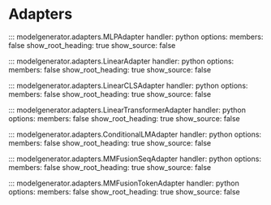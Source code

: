 # Adapters

::: modelgenerator.adapters.MLPAdapter
    handler: python
    options:
      members: false
      show_root_heading: true
      show_source: false

::: modelgenerator.adapters.LinearAdapter
    handler: python
    options:
      members: false
      show_root_heading: true
      show_source: false

::: modelgenerator.adapters.LinearCLSAdapter
    handler: python
    options:
      members: false
      show_root_heading: true
      show_source: false

::: modelgenerator.adapters.LinearTransformerAdapter
    handler: python
    options:
      members: false
      show_root_heading: true
      show_source: false

::: modelgenerator.adapters.ConditionalLMAdapter
    handler: python
    options:
      members: false
      show_root_heading: true
      show_source: false

::: modelgenerator.adapters.MMFusionSeqAdapter
    handler: python
    options:
      members: false
      show_root_heading: true
      show_source: false

::: modelgenerator.adapters.MMFusionTokenAdapter
    handler: python
    options:
      members: false
      show_root_heading: true
      show_source: false
